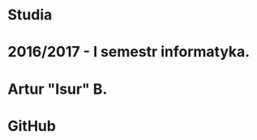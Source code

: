  # Studia <br />
 # 2016/2017 - I semestr informatyka. <br />
 # Artur "Isur" B. <br />
 # GitHub <br />
